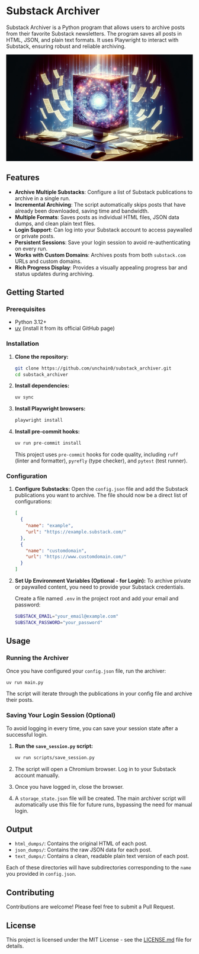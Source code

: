 # Substack Archiver

Substack Archiver is a Python program that allows users to archive posts from
their favorite Substack newsletters. The program saves all posts in HTML, JSON,
and plain text formats. It uses Playwright to interact with Substack,
ensuring robust and reliable archiving.

![Substack Archiver](README/images/cover.png)

## Features

- **Archive Multiple Substacks**: Configure a list of Substack publications to
  archive in a single run.
- **Incremental Archiving**: The script automatically skips posts that have
  already been downloaded, saving time and bandwidth.
- **Multiple Formats**: Saves posts as individual HTML files, JSON data dumps,
  and clean plain text files.
- **Login Support**: Can log into your Substack account to access paywalled or
  private posts.
- **Persistent Sessions**: Save your login session to avoid re-authenticating
  on every run.
- **Works with Custom Domains**: Archives posts from both `substack.com` URLs
  and custom domains.
- **Rich Progress Display**: Provides a visually appealing progress bar and
  status updates during archiving.

## Getting Started

### Prerequisites

- Python 3.12+
- [uv](https://github.com/astral-sh/uv) (install it from its official GitHub page)

### Installation

1. **Clone the repository:**

    ```bash
    git clone https://github.com/unchain0/substack_archiver.git
    cd substack_archiver
    ```

2. **Install dependencies:**

    ```bash
    uv sync
    ```

3. **Install Playwright browsers:**

    ```bash
    playwright install
    ```

4. **Install pre-commit hooks:**

    ```bash
    uv run pre-commit install
    ```

    This project uses `pre-commit` hooks for code quality, including `ruff`
    (linter and formatter), `pyrefly` (type checker), and `pytest` (test runner).

### Configuration

1. **Configure Substacks:**
   Open the `config.json` file and add the Substack publications you want to
   archive. The file should now be a direct list of configurations:

    ```json
    [
      {
        "name": "example",
        "url": "https://example.substack.com/"
      },
      {
        "name": "customdomain",
        "url": "https://www.customdomain.com/"
      }
    ]
    ```

2. **Set Up Environment Variables (Optional - for Login):**
   To archive private or paywalled content, you need to provide your Substack
   credentials.

   Create a file named `.env` in the project root and add your email and
   password:

    ```bash
    SUBSTACK_EMAIL="your_email@example.com"
    SUBSTACK_PASSWORD="your_password"
    ```

## Usage

### Running the Archiver

Once you have configured your `config.json` file, run the archiver:

```bash
uv run main.py
```

The script will iterate through the publications in your config file and archive
their posts.

### Saving Your Login Session (Optional)

To avoid logging in every time, you can save your session state after a
successful login.

1. **Run the `save_session.py` script:**

    ```bash
    uv run scripts/save_session.py
    ```

2. The script will open a Chromium browser. Log in to your Substack account
   manually.
3. Once you have logged in, close the browser.
4. A `storage_state.json` file will be created. The main archiver script will
   automatically use this file for future runs, bypassing the need for manual
   login.

## Output

- `html_dumps/`: Contains the original HTML of each post.
- `json_dumps/`: Contains the raw JSON data for each post.
- `text_dumps/`: Contains a clean, readable plain text version of each post.

Each of these directories will have subdirectories corresponding to the `name`
you provided in `config.json`.

## Contributing

Contributions are welcome! Please feel free to submit a Pull Request.

## License

This project is licensed under the MIT License - see the [LICENSE.md](LICENSE.md)
file for details.
